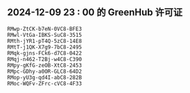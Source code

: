 ## 2024-12-09 23 : 00 的 GreenHub 许可证
```
RMwp-ZtCK-b7eN-0VC8-BFE3
RMwl-VtGa-IBKS-SuC8-3515
RMth-jYR1-pT4Q-5zC8-14E8
RMtT-j1QK-X7g9-7bC8-2495
RMqk-gjns-FCk6-d7C8-0422
RMqj-n462-T2Bj-w4C8-C390
RMpy-gKfG-zeOB-XtC8-2453
RMpc-GDhy-a0OR-GLC8-64D2
RMop-yU3g-qd4I-abC8-282B
RMoc-WQFv-ZFrc-cVC8-4F33
```
